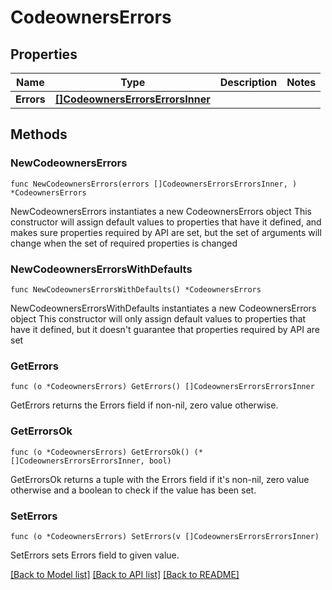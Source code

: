 # CodeownersErrors

## Properties

Name | Type | Description | Notes
------------ | ------------- | ------------- | -------------
**Errors** | [**[]CodeownersErrorsErrorsInner**](CodeownersErrorsErrorsInner.md) |  | 

## Methods

### NewCodeownersErrors

`func NewCodeownersErrors(errors []CodeownersErrorsErrorsInner, ) *CodeownersErrors`

NewCodeownersErrors instantiates a new CodeownersErrors object
This constructor will assign default values to properties that have it defined,
and makes sure properties required by API are set, but the set of arguments
will change when the set of required properties is changed

### NewCodeownersErrorsWithDefaults

`func NewCodeownersErrorsWithDefaults() *CodeownersErrors`

NewCodeownersErrorsWithDefaults instantiates a new CodeownersErrors object
This constructor will only assign default values to properties that have it defined,
but it doesn't guarantee that properties required by API are set

### GetErrors

`func (o *CodeownersErrors) GetErrors() []CodeownersErrorsErrorsInner`

GetErrors returns the Errors field if non-nil, zero value otherwise.

### GetErrorsOk

`func (o *CodeownersErrors) GetErrorsOk() (*[]CodeownersErrorsErrorsInner, bool)`

GetErrorsOk returns a tuple with the Errors field if it's non-nil, zero value otherwise
and a boolean to check if the value has been set.

### SetErrors

`func (o *CodeownersErrors) SetErrors(v []CodeownersErrorsErrorsInner)`

SetErrors sets Errors field to given value.



[[Back to Model list]](../README.md#documentation-for-models) [[Back to API list]](../README.md#documentation-for-api-endpoints) [[Back to README]](../README.md)


